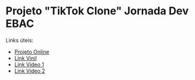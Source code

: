 # Projeto "TikTok Clone" Jornada Dev EBAC

Links úteis:

* [Projeto Online](https://jornada-dev.web.app/)
* [Link Vinil](https://firebasestorage.googleapis.com/v0/b/jornada-dev.appspot.com/o/vinil.png?alt=media&token=d174bbec-b930-41e4-ab50-af1ea81bb7da)
* [Link Video 1](https://firebasestorage.googleapis.com/v0/b/jornada-dev.appspot.com/o/bird.mp4?alt=media&token=52abbeec-ff95-4acb-808e-5a4b4977d1da)
* [Link Video 2](https://firebasestorage.googleapis.com/v0/b/jornada-dev.appspot.com/o/brecker2.mp4?alt=media&token=b5399418-9276-4e53-a706-1e00290c2c74)